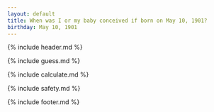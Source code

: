 ```yaml
---
layout: default
title: When was I or my baby conceived if born on May 10, 1901?
birthday: May 10, 1901
---
```


{% include header.md %}

{% include guess.md %}

{% include calculate.md %}

{% include safety.md %}

{% include footer.md %}




